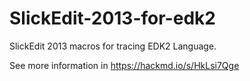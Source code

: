 # SlickEdit-2013-for-edk2
SlickEdit 2013 macros for tracing EDK2 Language.

See more information in https://hackmd.io/s/HkLsi7Qge
